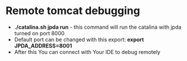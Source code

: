 # Remote tomcat debugging # 
* **./catalina.sh jpda run** - this command will run the catalina with jpda turned on port 8000
* Default port can be changed with this export: **export JPDA_ADDRESS=8001**
* After this You can connect with Your IDE to debug remotely
